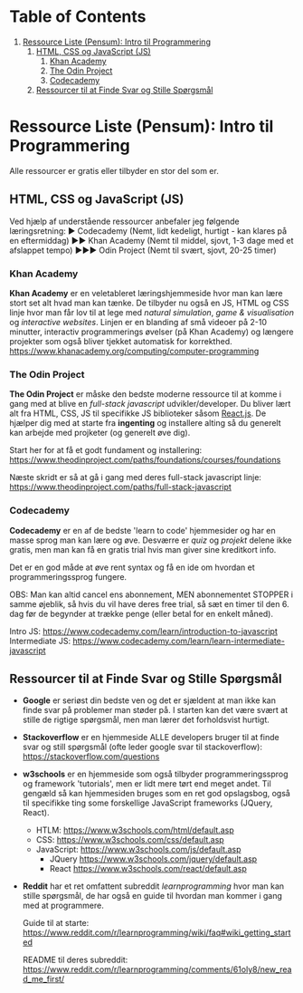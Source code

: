 # Table of Contents

1.  [Ressource Liste (Pensum): Intro til Programmering](#orga841af2)
    1.  [HTML, CSS og JavaScript (JS)](#org422e633)
        1.  [Khan Academy](#org369b2f6)
        2.  [The Odin Project](#org629afe6)
        3.  [Codecademy](#org5f78c76)
    2.  [Ressourcer til at Finde Svar og Stille Spørgsmål](#org82f47de)


<a id="orga841af2"></a>

# Ressource Liste (Pensum): Intro til Programmering

Alle ressourcer er gratis eller tilbyder en stor del som er.


<a id="org422e633"></a>

## HTML, CSS og JavaScript (JS)

Ved hjælp af understående ressourcer anbefaler jeg følgende læringsretning:
▶ Codecademy (Nemt, lidt kedeligt, hurtigt - kan klares på en eftermiddag)
▶▶ Khan Academy (Nemt til middel, sjovt, 1-3 dage med et afslappet tempo)
▶▶▶ Odin Project (Nemt til svært, sjovt, 20-25 timer)


<a id="org369b2f6"></a>

### Khan Academy

**Khan Academy** er en veletableret læringshjemmeside hvor man kan lære stort set
alt hvad man kan tænke. De tilbyder nu også en JS, HTML og CSS linje hvor man
får lov til at lege med *natural simulation*, *game & visualisation* og
*interactive websites*. Linjen er en blanding af små videoer på 2-10 minutter,
interactiv programmerings øvelser (på Khan Academy) og længere projekter som
også bliver tjekket automatisk for korrekthed.
<https://www.khanacademy.org/computing/computer-programming>


<a id="org629afe6"></a>

### The Odin Project

**The Odin Project** er måske den bedste moderne ressource til at komme i gang
med at blive en *full-stack javascript* udvikler/developer. Du bliver lært alt
fra HTML, CSS, JS til specifikke JS biblioteker såsom [React.js](https://reactjs.org/). De hjælper dig
med at starte fra **ingenting** og installere alting så du generelt kan arbejde
med projketer (og generelt øve dig).

Start her for at få et godt fundament og installering:
<https://www.theodinproject.com/paths/foundations/courses/foundations>

Næste skridt er så at gå i gang med deres full-stack javascript linje:
<https://www.theodinproject.com/paths/full-stack-javascript>


<a id="org5f78c76"></a>

### Codecademy

**Codecademy** er en af de bedste 'learn to code' hjemmesider og har en masse
sprog man kan lære og øve. Desværre er *quiz* og *projekt* delene ikke gratis,
men man kan få en gratis trial hvis man giver sine kreditkort info.

Det er en god måde at øve rent syntax og få en ide om hvordan et
programmeringssprog fungere.

OBS: Man kan altid cancel ens abonnement, MEN abonnementet STOPPER i samme
øjeblik, så hvis du vil have deres free trial, så sæt en timer til den 6. dag
før de begynder at trække penge (eller betal for en enkelt måned).

Intro JS: <https://www.codecademy.com/learn/introduction-to-javascript>
Intermediate JS: <https://www.codecademy.com/learn/learn-intermediate-javascript>


<a id="org82f47de"></a>

## Ressourcer til at Finde Svar og Stille Spørgsmål

-   **Google** er seriøst din bedste ven og det er sjældent at man ikke kan finde
    svar på problemer man støder på. I starten kan det være svært at stille de
    rigtige spørgsmål, men man lærer det forholdsvist hurtigt.

-   **Stackoverflow** er en hjemmeside ALLE developers bruger til at finde svar og
    still spørgsmål (ofte leder google svar til stackoverflow):
    <https://stackoverflow.com/questions>

-   **w3schools** er en hjemmeside som også tilbyder programmeringssprog og
    framework 'tutorials', men er lidt mere tørt end meget andet. Til gengæld så
    kan hjemmesiden bruges som en ret god opslagsbog, også til specifikke ting
    some forskellige JavaScript frameworks (JQuery, React).
    -   HTLM: <https://www.w3schools.com/html/default.asp>
    -   CSS: <https://www.w3schools.com/css/default.asp>
    -   JavaScript: <https://www.w3schools.com/js/default.asp>
        -   JQuery <https://www.w3schools.com/jquery/default.asp>
        -   React <https://www.w3schools.com/react/default.asp>

-   **Reddit** har et ret omfattent subreddit *learnprogramming* hvor man kan
    stille spørgsmål, de har også en guide til hvordan man kommer i gang med at
    programmere.

    Guide til at starte:
    <https://www.reddit.com/r/learnprogramming/wiki/faq#wiki_getting_started>

    README til deres subreddit:
    <https://www.reddit.com/r/learnprogramming/comments/61oly8/new_read_me_first/>
